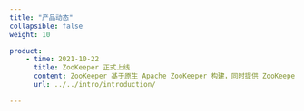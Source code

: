 ```yaml
---
title: "产品动态"
collapsible: false
weight: 10

product:
    - time: 2021-10-22
      title: ZooKeeper 正式上线
      content: ZooKeeper 基于原生 Apache ZooKeeper 构建，同时提供 ZooKeeper REST 服务。适配全新 AppCenter 框架，将开源 ZooKeeper 封装成应用，提供高可用的分布式数据管理与系统协调软件服务。
      url: ../../intro/introduction/

---
```


<!-- 设置上述参数可生成产品动态页  -->
